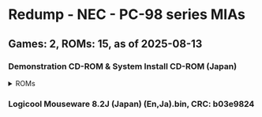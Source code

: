 # Redump - NEC - PC-98 series MIAs
## Games: 2, ROMs: 15, as of 2025-08-13

### Demonstration CD-ROM & System Install CD-ROM (Japan)
<details>
<summary>ROMs</summary>

- Demonstration CD-ROM & System Install CD-ROM (Japan) (Track 01).bin, CRC: 8d2abcac
- Demonstration CD-ROM & System Install CD-ROM (Japan) (Track 02).bin, CRC: 0bc3b978
- Demonstration CD-ROM & System Install CD-ROM (Japan) (Track 03).bin, CRC: 6e50c1ee
- Demonstration CD-ROM & System Install CD-ROM (Japan) (Track 04).bin, CRC: 26355d2f
- Demonstration CD-ROM & System Install CD-ROM (Japan) (Track 05).bin, CRC: 4b695da9
- Demonstration CD-ROM & System Install CD-ROM (Japan) (Track 06).bin, CRC: f3a78a3a
- Demonstration CD-ROM & System Install CD-ROM (Japan) (Track 07).bin, CRC: 6c7699b5
- Demonstration CD-ROM & System Install CD-ROM (Japan) (Track 08).bin, CRC: e35e6406
- Demonstration CD-ROM & System Install CD-ROM (Japan) (Track 09).bin, CRC: 8db5c450
- Demonstration CD-ROM & System Install CD-ROM (Japan) (Track 10).bin, CRC: f04593cc
- Demonstration CD-ROM & System Install CD-ROM (Japan) (Track 11).bin, CRC: 06aa93bf
- Demonstration CD-ROM & System Install CD-ROM (Japan) (Track 12).bin, CRC: d3cd6849
- Demonstration CD-ROM & System Install CD-ROM (Japan) (Track 13).bin, CRC: c2e1f8f6
- Demonstration CD-ROM & System Install CD-ROM (Japan) (Track 14).bin, CRC: add4351f
</details>

### Logicool Mouseware 8.2J (Japan) (En,Ja).bin, CRC: b03e9824

